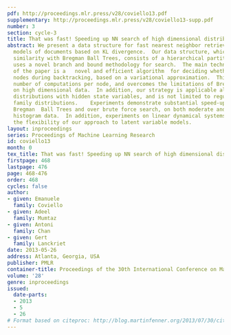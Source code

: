 ```yaml
---
pdf: http://proceedings.mlr.press/v28/coviello13.pdf
supplementary: http://proceedings.mlr.press/v28/coviello13-supp.pdf
number: 3
section: cycle-3
title: That was fast! Speeding up NN search of high dimensional distributions.
abstract: We present a data structure for fast nearest neighbor retrieval of generative
  models of documents based on KL divergence.  Our data structure, which shares some
  similarity with Bregman Ball Trees, consists of a hierarchical partition of a database,   and
  uses a novel branch and bound methodology for search.  The main technical contribution
  of the paper is a   novel and efficient algorithm  for deciding whether to explore
  nodes during backtracking, based on a variational approximation.  This reduces the
  number of computations per node, and overcomes the limitations of Bregman Ball Trees
  on high dimensional data.  In addition, our strategy is applicable also to probability
  distributions with hidden state variables, and is not limited to regular exponential
  family distributions.    Experiments demonstrate substantial speed-ups over both
  Bregman  Ball Trees and over brute force search, on both moderate and high dimensional
  histogram data.  In addition, experiments on linear dynamical systems demonstrate
  the flexibility of our approach to latent variable models.
layout: inproceedings
series: Proceedings of Machine Learning Research
id: coviello13
month: 0
tex_title: That was fast! Speeding up NN search of high dimensional distributions.
firstpage: 468
lastpage: 476
page: 468-476
order: 468
cycles: false
author:
- given: Emanuele
  family: Coviello
- given: Adeel
  family: Mumtaz
- given: Antoni
  family: Chan
- given: Gert
  family: Lanckriet
date: 2013-05-26
address: Atlanta, Georgia, USA
publisher: PMLR
container-title: Proceedings of the 30th International Conference on Machine Learning
volume: '28'
genre: inproceedings
issued:
  date-parts:
  - 2013
  - 5
  - 26
# Format based on citeproc: http://blog.martinfenner.org/2013/07/30/citeproc-yaml-for-bibliographies/
---
```

